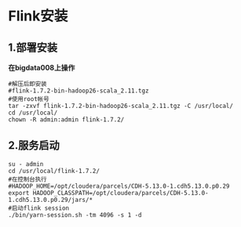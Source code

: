 Flink安装
================================================================================
## 1.部署安装
**在bigdata008上操作**
```shell
#解压后即安装
#flink-1.7.2-bin-hadoop26-scala_2.11.tgz
#使用root帐号
tar -zxvf flink-1.7.2-bin-hadoop26-scala_2.11.tgz -C /usr/local/
cd /usr/local/
chown -R admin:admin flink-1.7.2/
```

## 2.服务启动
```shell
su - admin
cd /usr/local/flink-1.7.2/
#在控制台执行
#HADOOP_HOME=/opt/cloudera/parcels/CDH-5.13.0-1.cdh5.13.0.p0.29
export HADOOP_CLASSPATH=/opt/cloudera/parcels/CDH-5.13.0-1.cdh5.13.0.p0.29/jars/*
#启动flink session
./bin/yarn-session.sh -tm 4096 -s 1 -d 
```